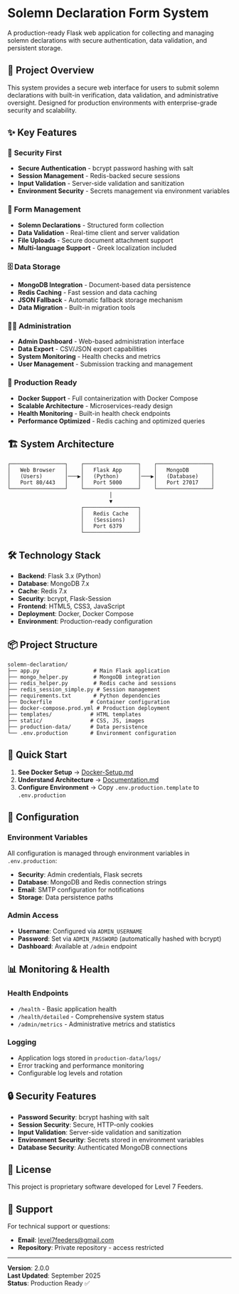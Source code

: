 # Solemn Declaration Form System

A production-ready Flask web application for collecting and managing solemn declarations with secure authentication, data validation, and persistent storage.

## 🎯 Project Overview

This system provides a secure web interface for users to submit solemn declarations with built-in verification, data validation, and administrative oversight. Designed for production environments with enterprise-grade security and scalability.

## ✨ Key Features

### 🔐 **Security First**
- **Secure Authentication** - bcrypt password hashing with salt
- **Session Management** - Redis-backed secure sessions
- **Input Validation** - Server-side validation and sanitization
- **Environment Security** - Secrets management via environment variables

### 📝 **Form Management**
- **Solemn Declarations** - Structured form collection
- **Data Validation** - Real-time client and server validation
- **File Uploads** - Secure document attachment support
- **Multi-language Support** - Greek localization included

### 🗄️ **Data Storage**
- **MongoDB Integration** - Document-based data persistence
- **Redis Caching** - Fast session and data caching
- **JSON Fallback** - Automatic fallback storage mechanism
- **Data Migration** - Built-in migration tools

### 👨‍💼 **Administration**
- **Admin Dashboard** - Web-based administration interface
- **Data Export** - CSV/JSON export capabilities
- **System Monitoring** - Health checks and metrics
- **User Management** - Submission tracking and management

### 🚀 **Production Ready**
- **Docker Support** - Full containerization with Docker Compose
- **Scalable Architecture** - Microservices-ready design
- **Health Monitoring** - Built-in health check endpoints
- **Performance Optimized** - Redis caching and optimized queries

## 🏗️ System Architecture

```
┌─────────────────┐    ┌─────────────────┐    ┌─────────────────┐
│   Web Browser   │    │   Flask App     │    │   MongoDB       │
│   (Users)       │───▶│   (Python)      │───▶│   (Database)    │
│   Port 80/443   │    │   Port 5000     │    │   Port 27017    │
└─────────────────┘    └─────────────────┘    └─────────────────┘
                                │
                                ▼
                       ┌─────────────────┐
                       │   Redis Cache   │
                       │   (Sessions)    │
                       │   Port 6379     │
                       └─────────────────┘
```

## 🛠️ Technology Stack

- **Backend**: Flask 3.x (Python)
- **Database**: MongoDB 7.x
- **Cache**: Redis 7.x
- **Security**: bcrypt, Flask-Session
- **Frontend**: HTML5, CSS3, JavaScript
- **Deployment**: Docker, Docker Compose
- **Environment**: Production-ready configuration

## 📦 Project Structure

```
solemn-declaration/
├── app.py                 # Main Flask application
├── mongo_helper.py        # MongoDB integration
├── redis_helper.py        # Redis cache and sessions
├── redis_session_simple.py # Session management
├── requirements.txt       # Python dependencies
├── Dockerfile            # Container configuration
├── docker-compose.prod.yml # Production deployment
├── templates/            # HTML templates
├── static/               # CSS, JS, images
├── production-data/      # Data persistence
└── .env.production       # Environment configuration
```

## 🚀 Quick Start

1. **See Docker Setup** → [Docker-Setup.md](Docker-Setup.md)
2. **Understand Architecture** → [Documentation.md](Documentation.md)
3. **Configure Environment** → Copy `.env.production.template` to `.env.production`

## 🔧 Configuration

### Environment Variables
All configuration is managed through environment variables in `.env.production`:

- **Security**: Admin credentials, Flask secrets
- **Database**: MongoDB and Redis connection strings
- **Email**: SMTP configuration for notifications
- **Storage**: Data persistence paths

### Admin Access
- **Username**: Configured via `ADMIN_USERNAME`
- **Password**: Set via `ADMIN_PASSWORD` (automatically hashed with bcrypt)
- **Dashboard**: Available at `/admin` endpoint

## 📊 Monitoring & Health

### Health Endpoints
- `/health` - Basic application health
- `/health/detailed` - Comprehensive system status
- `/admin/metrics` - Administrative metrics and statistics

### Logging
- Application logs stored in `production-data/logs/`
- Error tracking and performance monitoring
- Configurable log levels and rotation

## 🔒 Security Features

- **Password Security**: bcrypt hashing with salt
- **Session Security**: Secure, HTTP-only cookies
- **Input Validation**: Server-side validation and sanitization
- **Environment Security**: Secrets stored in environment variables
- **Database Security**: Authenticated MongoDB connections

## 📝 License

This project is proprietary software developed for Level 7 Feeders.

## 🤝 Support

For technical support or questions:
- **Email**: level7feeders@gmail.com
- **Repository**: Private repository - access restricted

---

**Version**: 2.0.0  
**Last Updated**: September 2025  
**Status**: Production Ready ✅
